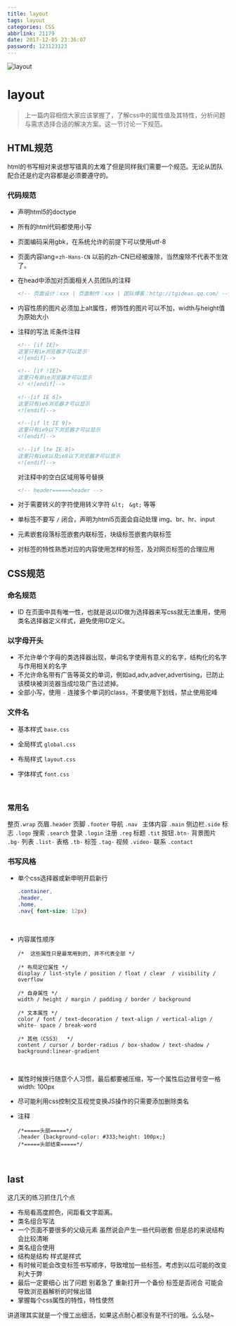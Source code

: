 ```yaml
---
title: layout
tags: layout
categories: CSS
abbrlink: 21179
date: 2017-12-05 23:36:07
password: 123123123
---
```


![layout](http://img-cdn2.luoo.net/pics/vol/52c14db094079.jpg!/fwfh/640x452)

<!-- more -->



# layout

> 上一篇内容相信大家应该掌握了，了解css中的属性值及其特性，分析问题与需求选择合适的解决方案。这一节讨论一下规范。



## HTML规范

html的书写相对来说想写错真的太难了但是同样我们需要一个规范。无论从团队配合还是约定内容都是必须要遵守的。

### 代码规范

* 声明html5的doctype

* 所有的html代码都使用小写

* 页面编码采用gbk，在系统允许的前提下可以使用utf-8

* 页面内容lang=`zh-Hans-CN` 以前的zh-CN已经被废除，当然废除不代表不生效了。

* 在head中添加对页面相关人员团队的注释

  ```html
  <!-- 页面设计：xxx | 页面制作：xxx | 团队博客：http://tgideas.qq.com/ -->
  ```

* 内容性质的图片必须加上alt属性，修饰性的图片可以不加，width与height值为原始大小

* 注释的写法 IE条件注释

  ```html
  <!-- [if IE]>
  这里只有ie浏览器才可以显示
  <![endif]-->
   
  <!-- [if !IE]>
  这里只有非ie浏览器才可以显示
  <! <![endif]-->
   
  <!--[if IE 6]>
  这里只有ie6浏览器才可以显示
  <![endif]-->
   
  <!--[if lt IE 9]>
  这里只有ie9以下浏览器才可以显示
  <![endif]-->
   
  <!--[if lte IE 8]>
  这里只有ie8以及ie8以下浏览器才可以显示
  <![endif]-->
  ```

  对注释中的空白区域用等号替换

  ```html
  <!-- header======header -->
  ```

* 对于需要转义的字符使用转义字符 `&lt; ` `&gt;` 等等

* 单标签不要写 `/` 闭合，声明为html5页面会自动处理 img、br、hr、input

* 元素嵌套段落标签嵌套内联标签，块级标签嵌套内联标签

* 对标签的特性熟悉对应的内容使用怎样的标签，及对网页标签的合理应用



## CSS规范

### 命名规范

+ ID 在页面中具有唯一性，也就是说以ID做为选择器来写css就无法重用，使用类名选择器定义样式，避免使用ID定义。



### 以字母开头

* 不允许单个字母的类选择器出现，单词名字使用有意义的名字，结构化的名字与作用相关的名字
* 不允许命名带有广告等英文的单词，例如ad,adv,adver,advertising，已防止该模块被浏览器当成垃圾广告过滤掉。
* 全部小写，使用 `-` 连接多个单词的class，不要使用下划线，禁止使用驼峰



### 文件名

* 基本样式 `base.css`

* 全局样式 `global.css`

* 布局样式 `layout.css`

* 字体样式 `font.css`

  ​

### 常用名

整页`.wrap` 页眉`.header` 页脚 `.footer` 导航 `.nav ` 主体内容 `.main`  侧边栏`.side`  标志 `.logo` 搜索 `.search` 登录 `.login`  注册 `.reg` 标题 `.tit` 按钮`.btn-`  背景图片 `.bg-`  列表 `.list-` 表格 `.tb-` 标签 `.tag-`  视频 `.video-` 联系 `.contact`



### 书写风格

+ 单个css选择器或新申明开启新行

  ```css
  .container,
  .header,
  .home,
  .nav{ font-size: 12px}
  ```

  ​

+ 内容属性顺序

  ```
  /*  这些属性只是最常用到的, 并不代表全部 */

  /* 布局定位属性 */
  display / list-style / position / float / clear  / visibility / overflow

  /* 自身属性 */
  width / height / margin / padding / border / background

  /* 文本属性 */
  color / font / text-decoration / text-align / vertical-align / white- space / break-word

  /* 其他（CSS3）  */
  content / cursor / border-radius / box-shadow / text-shadow / background:linear-gradient
  ```

  ​

+ 属性时候换行随意个人习惯，最后都要被压缩，写一个属性后边冒号空一格 width: 100px

+ 尽可能利用css控制交互视觉变换JS操作的只需要添加删除类名

+ 注释

  ```
  /*=====头部=====*/
  .header {background-color: #333;height: 100px;}
  /*=====头部结束=====*/
  ```

  ​

## last

这几天的练习抓住几个点

* 布局看高度颜色，间距看文字距离。
* 类名组合写法
* 一个页面不要很多的父级元素 虽然说会产生一些代码嵌套 但是总的来说结构会比较清晰
* 类名组合使用
* 结构是结构 样式是样式
* 有时候可能会改变标签书写顺序，导致增加一些标签。考虑到以后可能的改变利大于弊
* 最后一定要细心 出了问题 别着急了 重新打开一个备份 标签是否闭合 可能会导致浏览器解析的时候出错
* 掌握每个css属性的特性，特性使然

讲道理其实就是一个慢工出细活，如果这点耐心都没有是不行的哦。么么哒~